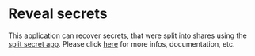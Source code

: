 # Reveal secrets

This application can recover secrets, that were split into shares using the [split secret app](https://github.com/six-two/react_split_secret).
Please click [here](https://github.com/six-two/react_split_secret) for more infos, documentation, etc.

